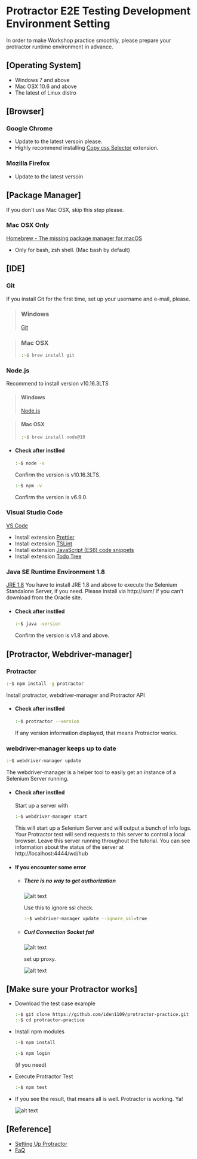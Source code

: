 # Protractor E2E Testing Development Environment Setting
In order to make Workshop practice smoothly, please prepare your protractor runtime environment in advance.

## [Operating System]
* Windows 7 and above
* Mac OSX 10.6 and above
* The latest of Linux distro

## [Browser]
### Google Chrome 
* Update to the latest versoin please.
* Highly recommend installing [Copy css Selector](https://chrome.google.com/webstore/detail/copy-css-selector/kemkenbgbgodoglfkkejbdcpojnodnkg?hl=en-US) extension.

### Mozilla Firefox
* Update to the latest versoin

## [Package Manager]
If you don't use Mac OSX, skip this step please.
### Mac OSX Only
[Homebrew - The missing package manager for macOS](https://brew.sh/)
* Only for bash, zsh shell. (Mac bash by default)

## [IDE]
### Git
If you install Git for the first time, set up your username and e-mail, please.

> ### Windows
> [Git](https://git-scm.com/)

> ### Mac OSX
> ```zsh
> :~$ brew install git
> ```


### Node.js
Recommend to install version v10.16.3LTS

> #### Windows
>[Node.js](https://nodejs.org/download/release/v10.16.3/)

> #### Mac OSX
> ```zsh
> :~$ brew install node@10
> ```

* #### Check after instlled
    ```zsh
    :~$ node -v
    ```
    Confirm the version is v10.16.3LTS.
    
    ```zsh
    :~$ npm -v
    ```
    Confirm the version is v6.9.0.


### Visual Studio Code
[VS Code](https://code.visualstudio.com/)
* Install extension [Prettier](https://marketplace.visualstudio.com/items?itemName=esbenp.prettier-vscode)
* Install extension [TSLint](https://marketplace.visualstudio.com/items?itemName=ms-vscode.vscode-typescript-tslint-plugin)
* Install extension [JavaScript (ES6) code snippets](https://marketplace.visualstudio.com/items?itemName=xabikos.JavaScriptSnippets)
* Install extension [Todo Tree](https://marketplace.visualstudio.com/items?itemName=Gruntfuggly.todo-tree)

### Java SE Runtime Environment 1.8
[JRE 1.8](https://www.oracle.com/technetwork/java/javase/downloads/jre8-downloads-2133155.html)
You have to install JRE 1.8 and above to execute the Selenium Standalone Server, if you need.
Please install via http://sam/ if you can't download from the Oracle site.


* #### Check after instlled
    ```zsh
    :~$ java -version
    ```
    Confirm the version is v1.8 and above.


## [Protractor, Webdriver-manager]
### Protractor
```zsh
:~$ npm install -g protractor
```
Install protractor, webdriver-manager and Protractor API

* #### Check after instlled
    ```zsh
    :~$ protractor --version
    ```
    If any version information displayed, that means Protractor works.

### webdriver-manager keeps up to date
```zsh
:~$ webdriver-manager update
```
The webdriver-manager is a helper tool to easily get an instance of a Selenium Server running.

* #### Check after instlled
    Start up a server with
    ```zsh
    :~$ webdriver-manager start
    ```
    This will start up a Selenium Server and will output a bunch of info logs. Your Protractor test will send requests to this server to control a local browser. Leave this server running throughout the tutorial. You can see information about the status of the server at http://localhost:4444/wd/hub


* #### If you encounter some error

    * ##### There is no way to get authorization

        ![alt text](assets/images/webdriver-manager-ceti-fail.png "webdriver-manager-ceti-fail")

        Use this to ignore ssl check.
        ```zsh
        :~$ webdriver-manager update --ignore_ssl=true
        ```

    * ##### Curl Connection Socket fail
        ![alt text](assets/images/curl-socket-error.jpg "curl-socket-error")
        
        set up proxy.

        ![alt text](assets/images/windows-env-proxy-setting.png "windows-env-proxy-setting")


## [Make sure your Protractor works]
* Download the test case example
    ```zsh
    :~$ git clone https://github.com/iden1109/protractor-practice.git
    :~$ cd protractor-practice
    ```

* Install npm modules
    ```zsh
    :~$ npm install
    ```
    
    ```zsh
    :~$ npm login
    ```
    (if you need)

* Execute Protractor Test
    ```zsh
    :~$ npm test
    ```

* If you see the result, that means all is well. Protractor is working. Ya!

    ![alt text](assets/images/npm-test-success.png "result")


## [Reference]
* [Setting Up Protractor](https://www.protractortest.org/#/tutorial)
* [FaQ](https://github.com/angular/protractor/blob/master/docs/faq.md)

